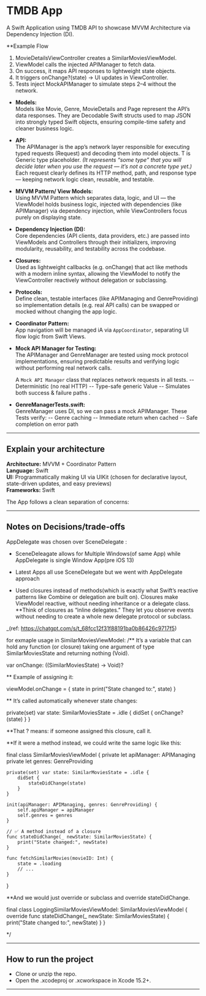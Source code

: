 # TMDB App

A Swift Application using TMDB API to showcase MVVM Architecture via Dependency Injection (DI).

**Example Flow

1. MovieDetailsViewController creates a SimilarMoviesViewModel.
2. ViewModel calls the injected APIManager to fetch data.
4. On success, it maps API responses to lightweight state objects.
4. It triggers onChange?(state) → UI updates in ViewController.
5. Tests inject MockAPIManager to simulate steps 2–4 without the network.

- **Models:**  
  Models like Movie, Genre, MovieDetails and Page<T> represent the API’s data responses.
They are Decodable Swift structs used to map JSON into strongly typed Swift objects, ensuring compile-time safety and cleaner business logic.

- **API:**  
The APIManager is the app’s network layer responsible for executing typed requests (Request<T>) and decoding them into model objects. T is Generic type placeholder. _(It represents “some type” that you will decide later when you use the request — it’s not a concrete type yet.)_
Each request clearly defines its HTTP method, path, and response type — keeping network logic clean, reusable, and testable.

- **MVVM Pattern/ View Models:**  
Using MVVM Pattern which separates data, logic, and UI — the ViewModel holds business logic, injected with dependencies (like APIManager) via dependency injection, while ViewControllers focus purely on displaying state.

- **Dependency Injection (DI):**  
Core dependencies (API clients, data providers, etc.) are passed into ViewModels and Controllers through their initializers, improving modularity, reusability, and testability across the codebase.

- **Closures:**  
Used as lightweight callbacks (e.g. onChange) that act like methods with a modern inline syntax, allowing the ViewModel to notify the ViewController reactively without delegation or subclassing.

- **Protocols:**  
Define clean, testable interfaces (like APIManaging and GenreProviding) so implementation details (e.g. real API calls) can be swapped or mocked without changing the app logic.

- **Coordinator Pattern:**  
  App navigation will be managed iA via `AppCoordinator`, separating UI flow logic from Swift Views.

- **Mock API Manager for Testing:**  
The APIManager and GenreManager are tested using mock protocol implementations, ensuring predictable results and verifying logic without performing real network calls.

  A `Mock API Manager` class that replaces network requests in all tests. 
    -- Deterministic (no real HTTP)
    -- Type-safe generic Value
    -- Simulates both success & failure paths .

- **GenreManagerTests.swift:**  
  GenreManager uses DI, so we can pass a mock APIManager. These Tests verify:
    -- Genre caching
    -- Immediate return when cached
    -- Safe completion on error path



---

## Explain your architecture

**Architecture:** MVVM + Coordinator Pattern  
**Language:** Swift  
**UI:** Programmatically making UI via UIKit (chosen for declarative layout, state-driven updates, and easy previews)  
**Frameworks:** Swift  

The App follows a clean separation of concerns:

---

## Notes on Decisions/trade-offs 

AppDelegate was chosen over SceneDelegate :
- SceneDeleagate allows for Multiple Windows(of same  App) while AppDelegate is single Window App(pre iOS 13) 
- Latest Apps all use SceneDelegate but we went with AppDelegate approach

- Used closures instead of methods(which is exactly what Swift’s reactive patterns like Combine or delegation are built on). Closures make ViewModel reactive, without needing inheritance or a delegate class.
 **Think of closures as “inline delegates.” They let you observe events without needing to create a whole new delegate protocol or subclass. 
 
 _(ref: https://chatgpt.com/s/t_68fcc12f31f88191ba0b86426c9717f5)
 
for exmaple usage in SimilarMoviesViewModel: 
/**
It’s a variable that can hold any function (or closure) taking one argument of type SimilarMoviesState and returning nothing (Void).

var onChange: ((SimilarMoviesState) -> Void)?

**
Example of assigning it:

viewModel.onChange = { state in
    print("State changed to:", state)
}

**
It’s called automatically whenever state changes:

private(set) var state: SimilarMoviesState = .idle {
    didSet {
        onChange?(state)
    }
}

**That ? means: if someone assigned this closure, call it.

**If it were a method instead, we could write the same logic like this:

final class SimilarMoviesViewModel {
    private let apiManager: APIManaging
    private let genres: GenreProviding

    private(set) var state: SimilarMoviesState = .idle {
        didSet {
            stateDidChange(state)
        }
    }

    init(apiManager: APIManaging, genres: GenreProviding) {
        self.apiManager = apiManager
        self.genres = genres
    }

    // ✅ A method instead of a closure
    func stateDidChange(_ newState: SimilarMoviesState) {
        print("State changed:", newState)
    }

    func fetchSimilarMovies(movieID: Int) {
        state = .loading
        // ...
    }
}

**And we would just override or subclass and override stateDidChange.

final class LoggingSimilarMoviesViewModel: SimilarMoviesViewModel {
    override func stateDidChange(_ newState: SimilarMoviesState) {
        print("State changed to:", newState)
    }
}


*/

---


## How to run the project
- Clone or unzip the repo.
- Open the .xcodeproj or .xcworkspace in Xcode 15.2+.

---


